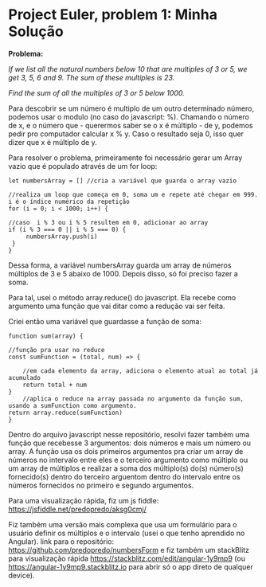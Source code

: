 # Project Euler, problem 1: Minha Solução

<b>Problema:</b>

<i>If we list all the natural numbers below 10 that are multiples of 3 or 5, we get 3, 5, 6 and 9. The sum of these multiples is 23.

Find the sum of all the multiples of 3 or 5 below 1000.</i>

Para descobrir se um número é multiplo de um outro determinado número, podemos usar o modulo (no caso do javascript: %).
Chamando o número de x, e o número que - querermos saber se o x é múltiplo - de y, podemos pedir pro computador calcular x % y. Caso o resultado seja 0, isso quer dizer que x é múltiplo de y.

Para resolver o problema, primeiramente foi necessário gerar um Array vazio que é populado através de um for loop:

	let numbersArray = [] //cria a variável que guarda o array vazio
	
	//realiza um loop que começa em 0, soma um e repete até chegar em 999. i é o índice numérico da repetição
	for (i = 0; i < 1000; i++) {
	
	//caso  i % 3 ou i % 5 resultem em 0, adicionar ao array
  	if (i % 3 === 0 || i % 5 === 0) {
     	 numbersArray.push(i)                               
   	 }
	}

Dessa forma, a variável numbersArray guarda um array de números múltiplos de 3 e 5 abaixo de 1000.
Depois disso, só foi preciso fazer a soma.

Para tal, usei o método array.reduce() do javascript. Ela recebe como argumento uma função que vai ditar como a redução vai ser feita.

Criei então uma variável que guardasse a função de soma:

	function sum(array) {
	
  	//função pra usar no reduce
  	const sumFunction = (total, num) => {
		
		//em cada elemento da array, adiciona o elemento atual ao total já acumulado
    	return total + num
  	}
		//aplica o reduce na array passada no argumento da função sum, usando a sumFunction como argumento.
  	return array.reduce(sumFunction)                               
	}
	
Dentro do arquivo javascript nesse repositório, resolvi fazer também uma função que recebesse 3 argumentos: dois números e mais um número ou array. A função usa os dois primeiros argumentos pra criar um array de números no intervalo entre eles e o terceiro argumento como múltiplo ou um array de múltiplos e realizar a soma dos múltiplo(s) do(s) número(s) fornecido(s) dentro do terceiro arguentom dentro do intervalo entre os números fornecidos no primeiro e segundo argumentos.

Para uma visualização rápida, fiz um js fiddle: https://jsfiddle.net/predopredo/aksg0cmj/

Fiz também uma versão mais complexa que usa um formulário para o usuário definir os múltiplos e o intervalo (usei o que tenho aprendido no Angular). link para o repositório: https://github.com/predopredo/numbersForm  e fiz também um stackBlitz para visualização rápida https://stackblitz.com/edit/angular-1y9mp9 (ou https://angular-1y9mp9.stackblitz.io para abrir só o app direto de qualquer device).

